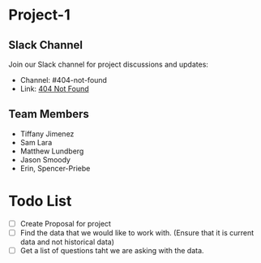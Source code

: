 # Project-1
## Slack Channel
Join our Slack channel for project discussions and updates:
- Channel: #404-not-found
- Link: [404 Not Found](https://aiptwestnovem-cki2893.slack.com/archives/C089LSTUQER)

## Team Members
- Tiffany Jimenez
- Sam Lara
- Matthew Lundberg
- Jason Smoody
- Erin, Spencer-Priebe 

 # Todo List
 - [ ] Create Proposal for project
 - [ ] Find the data that we would like to work with. (Ensure that it is current data and not historical data)
 - [ ] Get a list of questions taht we are asking with the data.